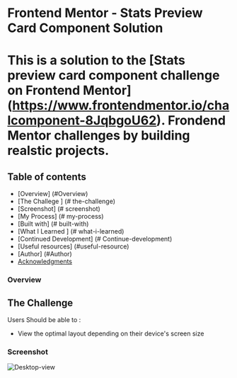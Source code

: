 # Frontend Mentor - Stats Preview Card Component Solution
# This is a solution to the [Stats preview card component challenge on Frontend Mentor] (https://www.frontendmentor.io/chalcomponent-8JqbgoU62). Frondend Mentor challenges by building realstic projects.
## Table of contents 
- [Overview] (#Overview)
- [The Challege ] (# the-challenge)
- [Screenshot] (# screenshot)
- [My Process] (# my-process)
- [Built with] (# built-with)
- [What I Learned ] (# what-i-learned)
- [Continued Development] (# Continue-development)
- [Useful resources] (#useful-resource)
- [Author] (#Author)
- [Acknowledgments](#Acknowledgments)

### **Overview**
## The Challenge 
Users Should be able to : 
- View the optimal layout depending on their device's screen size
### Screenshot 
![Desktop-view](finished.png)
